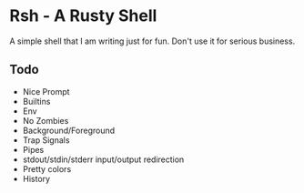 # Rsh - A Rusty Shell

A simple shell that I am writing just for fun. Don't use it for serious business.

## Todo

- Nice Prompt
- Builtins
- Env
- No Zombies
- Background/Foreground
- Trap Signals
- Pipes
- stdout/stdin/stderr input/output redirection
- Pretty colors
- History
